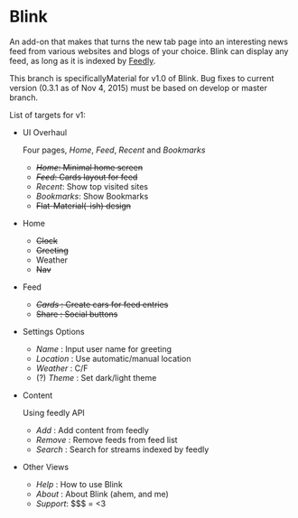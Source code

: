 # Blink
An add-on that makes that turns the new tab page into an interesting news feed
from various websites and blogs of your choice. Blink can display any feed, as
long as it is indexed by [Feedly](feedly.com).

This branch is specificallyMaterial for v1.0 of Blink. Bug fixes to current
version (0.3.1 as of Nov 4, 2015) must be based on develop or master branch.

List of targets for v1:

* UI Overhaul

   Four pages, _Home_, _Feed_, _Recent_ and _Bookmarks_
   - ~~_Home_: Minimal home screen~~
   - ~~_Feed_: Cards layout for feed~~
   - _Recent_: Show top visited sites
   - _Bookmarks_: Show Bookmarks
   - ~~Flat-Material(-ish) design~~


* Home
   - ~~Clock~~
   - ~~Greeting~~
   - Weather
   - ~~Nav~~


* Feed
   - ~~_Cards_ : Create cars for feed entries~~
   - ~~Share : Social buttons~~


* Settings Options
   - _Name_ : Input user name for greeting
   - _Location_ : Use automatic/manual location  
   - _Weather_ : C/F
   - (?) _Theme_ : Set dark/light theme


* Content

   Using feedly API
   - _Add_ :  Add content from feedly
   - _Remove_ : Remove feeds from feed list
   - _Search_ : Search for streams
    indexed by feedly


* Other Views
   - _Help_ : How to use Blink
   - _About_ : About Blink (ahem, and me)
   - _Support_: $$$ = <3
